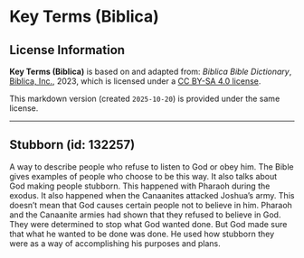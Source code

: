 # Key Terms (Biblica)

## License Information

**Key Terms (Biblica)** is based on and adapted from: _Biblica Bible Dictionary_, [Biblica, Inc.](https://www.biblica.com/), 2023, which is licensed under a [CC BY-SA 4.0 license](https://creativecommons.org/licenses/by-sa/4.0/legalcode.en).

This markdown version (created `2025-10-20`) is provided under the same license.



--------------------------------

## Stubborn (id: 132257)

A way to describe people who refuse to listen to God or obey him. The Bible gives examples of people who choose to be this way. It also talks about God making people stubborn. This happened with Pharaoh during the exodus. It also happened when the Canaanites attacked Joshua’s army. This doesn’t mean that God causes certain people not to believe in him. Pharaoh and the Canaanite armies had shown that they refused to believe in God. They were determined to stop what God wanted done. But God made sure that what he wanted to be done was done. He used how stubborn they were as a way of accomplishing his purposes and plans.


